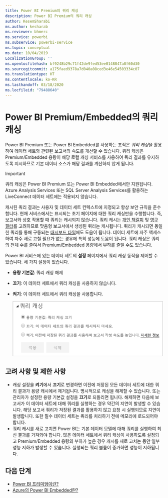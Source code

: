 ```yaml
---
title: Power BI Premium의 쿼리 캐싱
description: Power BI Premium의 쿼리 캐싱
author: KesemSharabi
ms.author: kesharab
ms.reviewer: bhmerc
ms.service: powerbi
ms.subservice: powerbi-service
ms.topic: conceptual
ms.date: 10/04/2019
LocalizationGroup: ''
ms.openlocfilehash: bf9248b29c71f42de9fed53ee0148847a8f60d30
ms.sourcegitcommit: a175faed9378a7d040a08ced3e46e54503334c07
ms.translationtype: HT
ms.contentlocale: ko-KR
ms.lasthandoff: 03/18/2020
ms.locfileid: "79488640"
---
```

# <a name="query-caching-in-power-bi-premiumembedded"></a>Power BI Premium/Embedded의 쿼리 캐싱

Power BI Premium 또는 Power BI Embedded를 사용하는 조직은 *쿼리 캐싱*을 활용하여 데이터 세트와 관련된 보고서의 속도를 개선할 수 있습니다. 쿼리 캐싱은 Premium/Embedded 용량이 해당 로컬 캐싱 서비스를 사용하여 쿼리 결과를 유지하도록 지시하므로 기본 데이터 소스가 해당 결과를 계산하지 않게 됩니다.

> [!IMPORTANT]
> 쿼리 캐싱은 Power BI Premium 또는 Power BI Embedded에서만 지원됩니다. Azure Analysis Services 또는 SQL Server Analysis Services를 활용하는 LiveConnect 데이터 세트에는 적용되지 않습니다.

캐시된 쿼리 결과는 사용자 및 데이터 세트 컨텍스트에 지정되고 항상 보안 규칙을 준수합니다. 현재 서비스에서는 표시되는 초기 페이지에 대한 쿼리 캐싱만을 수행합니다. 즉, 보고서와 상호 작용할 때 쿼리는 캐시되지 않습니다. 쿼리 캐시는 [개인 책갈피](consumer/end-user-bookmarks.md#personal-bookmarks) 및 [영구 필터](https://powerbi.microsoft.com/blog/announcing-persistent-filters-in-the-service/)를 고려하므로 맞춤형 보고서에서 생성된 쿼리는 캐시됩니다. 쿼리가 캐시되면 동일한 쿼리를 통해 구동되는 [대시보드 타일](service-dashboard-tiles.md)에도 도움이 됩니다. 데이터 세트에 자주 액세스하여 자주 새로 고칠 필요가 없는 경우에 특히 성능에 도움이 됩니다. 쿼리 캐싱은 쿼리의 전체 수를 줄여서 Premium/Embedded 용량에서 부하를 줄일 수도 있습니다.

Power BI 서비스에 있는 데이터 세트의 **설정** 페이지에서 쿼리 캐싱 동작을 제어할 수 있습니다. 세 가지 설정이 있습니다.

- **용량 기본값**: 쿼리 캐싱 해제
- **끄기**: 이 데이터 세트에서 쿼리 캐싱을 사용하지 않습니다.
- **켜기**: 이 데이터 세트에서 쿼리 캐싱을 사용합니다.

    ![쿼리 캐싱 대화 상자](media/power-bi-query-caching/power-bi-query-3-options.png)

## <a name="considerations-and-limitations"></a>고려 사항 및 제한 사항

- 캐싱 설정을 **켜기**에서 **끄기**로 변경하면 이전에 저장된 모든 데이터 세트에 대한 쿼리 결과가 용량 캐시에서 제거됩니다. 명시적으로 캐싱을 해제할 수 있습니다. 또는 관리자가 설정한 용량 기본값 설정을 **끄기**로 되돌리면 됩니다. 해제하면 다음에 보고서가 이 데이터 세트에 대해 쿼리를 실행하는 경우 약간의 지연이 발생할 수 있습니다. 해당 보고서 쿼리가 저장된 결과를 활용하지 않고 요청 시 실행되므로 지연이 발생합니다. 또한 필수 데이터 세트는 쿼리를 처리하기 전에 메모리에 로드되어야 합니다.
- 쿼리 캐시를 새로 고치면 Power BI는 기본 데이터 모델에 대해 쿼리를 실행하여 최신 결과를 가져와야 합니다. 많은 데이터 세트에서 쿼리 캐싱이 사용하도록 설정되고 Premium/Embedded 용량의 부하가 높은 경우 캐시를 새로 고치는 동안 일부 성능 저하가 발생할 수 있습니다. 실행되는 쿼리 볼륨이 증가하면 성능이 저하됩니다.

## <a name="next-steps"></a>다음 단계

* [Power BI 프리미엄이란?](service-premium-what-is.md)
* [Azure의 Power BI Embedded란?](developer/embedded/azure-pbie-what-is-power-bi-embedded.md)
